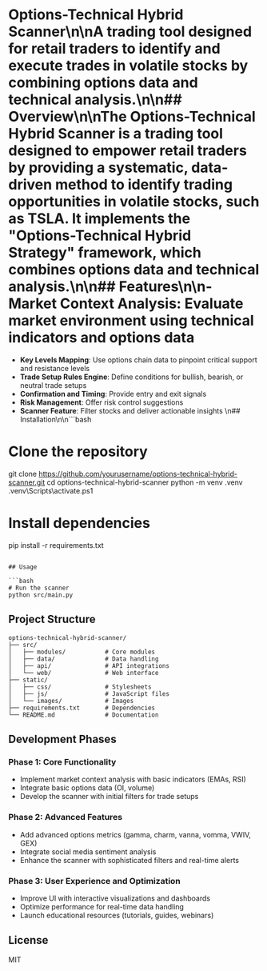 # Options-Technical Hybrid Scanner\n\nA trading tool designed for retail traders to identify and execute trades in volatile stocks by combining options data and technical analysis.\n\n## Overview\n\nThe Options-Technical Hybrid Scanner is a trading tool designed to empower retail traders by providing a systematic, data-driven method to identify trading opportunities in volatile stocks, such as TSLA. It implements the \"Options-Technical Hybrid Strategy\" framework, which combines options data and technical analysis.\n\n## Features\n\n- **Market Context Analysis**: Evaluate market environment using technical indicators and options data
- **Key Levels Mapping**: Use options chain data to pinpoint critical support and resistance levels
- **Trade Setup Rules Engine**: Define conditions for bullish, bearish, or neutral trade setups
- **Confirmation and Timing**: Provide entry and exit signals
- **Risk Management**: Offer risk control suggestions
- **Scanner Feature**: Filter stocks and deliver actionable insights
\n## Installation\n\n```bash
# Clone the repository
git clone https://github.com/yourusername/options-technical-hybrid-scanner.git
cd options-technical-hybrid-scanner
python -m venv .venv
.venv\\Scripts\\activate.ps1

# Install dependencies
pip install -r requirements.txt
```

## Usage

```bash
# Run the scanner
python src/main.py
```

## Project Structure

```
options-technical-hybrid-scanner/
├── src/
│   ├── modules/           # Core modules
│   ├── data/              # Data handling
│   ├── api/               # API integrations
│   └── web/               # Web interface
├── static/
│   ├── css/               # Stylesheets
│   ├── js/                # JavaScript files
│   └── images/            # Images
├── requirements.txt       # Dependencies
└── README.md              # Documentation
```

## Development Phases

### Phase 1: Core Functionality
- Implement market context analysis with basic indicators (EMAs, RSI)
- Integrate basic options data (OI, volume)
- Develop the scanner with initial filters for trade setups

### Phase 2: Advanced Features
- Add advanced options metrics (gamma, charm, vanna, vomma, VWIV, GEX)
- Integrate social media sentiment analysis
- Enhance the scanner with sophisticated filters and real-time alerts

### Phase 3: User Experience and Optimization
- Improve UI with interactive visualizations and dashboards
- Optimize performance for real-time data handling
- Launch educational resources (tutorials, guides, webinars)

## License

MIT